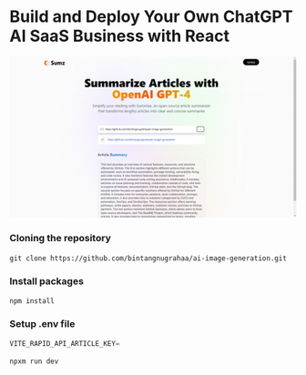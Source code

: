 # Build and Deploy Your Own ChatGPT AI SaaS Business with React
![Copy of Copy of Copy](src/assets/copy-of-copy.png)

### Cloning the repository

```shell
git clone https://github.com/bintangnugrahaa/ai-image-generation.git
```

### Install packages

```shell
npm install
```

### Setup .env file


```js
VITE_RAPID_API_ARTICLE_KEY=
```

```shell
npxm run dev

```
